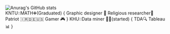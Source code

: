 
![Anurag's GitHub stats](https://github-readme-stats.vercel.app/api?username=Arminsbss&show_icons=true&theme=tokyonight)  
KNTU::MATH➕(Graduated) 
{
Graphic designer 🍥
Religious researcher🛐
Patriot 🇮🇷🇩🇪🇺🇸
Gamer 🎮
}
KHU::Data miner 👨‍💻(started)
{
TDA🔍
Tableau📊
} 

<!---
Arminsbss/Arminsbss is a ✨ special ✨ repository because its `README.md` (this file) appears on your GitHub profile.
You can click the Preview link to take a look at your changes.
--->
